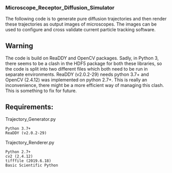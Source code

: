 ### Microscope_Receptor_Diffusion_Simulator

The following code is to generate pure diffusion trajectories and then render these trajectories as output images of microscopes. The images can be used to configure and cross validate current particle tracking software. 

## Warning 
The code is build on ReaDDY and OpenCV packages. Sadly, in Python 3, there seems to be a clash in the HDF5 package for both these libraries, so the code is split into two different files which both need to be run in separate environments. ReaDDY (v2.0.2-29) needs python 3.7+  and OpenCV (2.4.12) was implemented on python 2.7+. This is really an inconvenience, there might be a more efficient way of managing this clash.  This is something to fix for future. 


## Requirements:

Trajectory_Generator.py

	Python 3.7+
	ReaDDY (v2.0.2-29)
	
Trajectory_Renderer.py

	Python 2.7+
	cv2 (2.4.12)
	tifffile (2019.6.18)
	Basic Scientific Python
